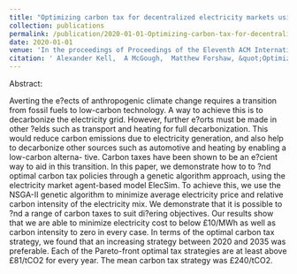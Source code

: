 ```yaml
---
title: "Optimizing carbon tax for decentralized electricity markets using an agent-based model"
collection: publications
permalink: /publication/2020-01-01-Optimizing-carbon-tax-for-decentralized-electricity-markets-using-an-agent-based-model
date: 2020-01-01
venue: 'In the proceedings of Proceedings of the Eleventh ACM International Conference on Future Energy Systems'
citation: ' Alexander Kell,  A McGough,  Matthew Forshaw, &quot;Optimizing carbon tax for decentralized electricity markets using an agent-based model.&quot; In the proceedings of Proceedings of the Eleventh ACM International Conference on Future Energy Systems, 2020.'
---
```


Abstract:

Averting the e?ects of anthropogenic climate change requires a transition from fossil fuels to low-carbon technology. A way to achieve this is to decarbonize the electricity grid. However, further e?orts must be made in other ?elds such as transport and heating for full decarbonization. This would reduce carbon emissions due to electricity generation, and also help to decarbonize other sources such as automotive and heating by enabling a low-carbon alterna- tive. Carbon taxes have been shown to be an e?cient way to aid in this transition. In this paper, we demonstrate how to to ?nd optimal carbon tax
policies through a genetic algorithm approach, using the electricity market agent-based model ElecSim. To achieve this, we use the NSGA-II genetic algorithm to minimize average electricity price and relative carbon intensity of the electricity mix. We demonstrate that it is possible to ?nd a range of carbon taxes to suit di?ering objectives. Our results show that we are able to minimize electricity cost
to below £10/MWh as well as carbon intensity to zero in every case. In terms of the optimal carbon tax strategy, we found that an increasing strategy between 2020 and 2035 was preferable. Each of the Pareto-front optimal tax strategies are at least above £81/tCO2 for every year. The mean carbon tax strategy was £240/tCO2.
